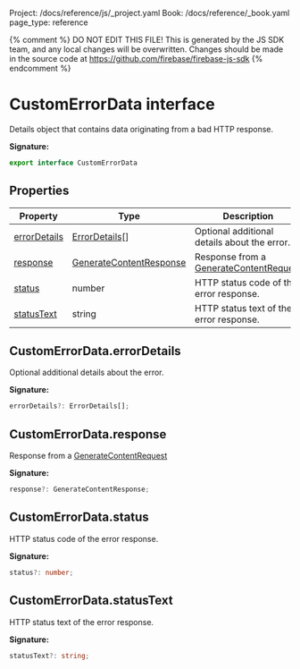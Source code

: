 Project: /docs/reference/js/_project.yaml
Book: /docs/reference/_book.yaml
page_type: reference

{% comment %}
DO NOT EDIT THIS FILE!
This is generated by the JS SDK team, and any local changes will be
overwritten. Changes should be made in the source code at
https://github.com/firebase/firebase-js-sdk
{% endcomment %}

# CustomErrorData interface
Details object that contains data originating from a bad HTTP response.

<b>Signature:</b>

```typescript
export interface CustomErrorData 
```

## Properties

|  Property | Type | Description |
|  --- | --- | --- |
|  [errorDetails](./vertexai.customerrordata.md#customerrordataerrordetails) | [ErrorDetails](./vertexai.errordetails.md#errordetails_interface)<!-- -->\[\] | Optional additional details about the error. |
|  [response](./vertexai.customerrordata.md#customerrordataresponse) | [GenerateContentResponse](./vertexai.generatecontentresponse.md#generatecontentresponse_interface) | Response from a [GenerateContentRequest](./vertexai.generatecontentrequest.md#generatecontentrequest_interface) |
|  [status](./vertexai.customerrordata.md#customerrordatastatus) | number | HTTP status code of the error response. |
|  [statusText](./vertexai.customerrordata.md#customerrordatastatustext) | string | HTTP status text of the error response. |

## CustomErrorData.errorDetails

Optional additional details about the error.

<b>Signature:</b>

```typescript
errorDetails?: ErrorDetails[];
```

## CustomErrorData.response

Response from a [GenerateContentRequest](./vertexai.generatecontentrequest.md#generatecontentrequest_interface)

<b>Signature:</b>

```typescript
response?: GenerateContentResponse;
```

## CustomErrorData.status

HTTP status code of the error response.

<b>Signature:</b>

```typescript
status?: number;
```

## CustomErrorData.statusText

HTTP status text of the error response.

<b>Signature:</b>

```typescript
statusText?: string;
```
